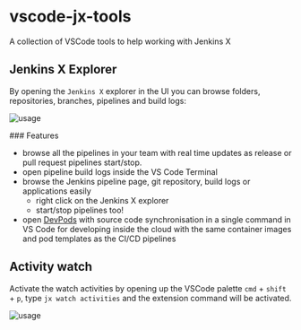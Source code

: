 # vscode-jx-tools

A collection of VSCode tools to help working with Jenkins X

## Jenkins X Explorer

By opening the `Jenkins X` explorer in the UI you can browse folders, repositories, branches, pipelines and build logs:

![usage](https://raw.githubusercontent.com/jenkins-x/vscode-jx-tools/master/images/explorer.png)

### Features

* browse all the pipelines in your team with real time updates as release or pull request pipelines start/stop.
* open pipeline build logs inside the VS Code Terminal
* browse the Jenkins pipeline page, git repository, build logs or applications easily
  * right click on the Jenkins X explorer
  * start/stop pipelines too! 
* open [DevPods](https://jenkins-x.io/developing/devpods/) with source code synchronisation in a single command in VS Code for developing inside the cloud with the same container images and pod templates as the CI/CD pipelines  


## Activity watch
Activate the watch activities by opening up the VSCode palette `cmd` + `shift` + `p`, type `jx watch activities` and the extension command will be activated.

![usage](https://raw.githubusercontent.com/jenkins-x/vscode-jx-tools/master/images/usage.png)
